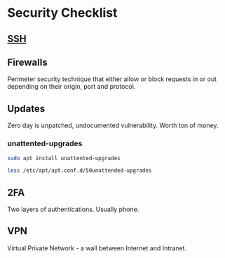 # Security Checklist

## [SSH](./practices.md#ssh-keys)

## Firewalls

Perimeter security technique that either allow or block requests in or out depending on their origin, port and protocol.

## Updates

Zero day is unpatched, undocumented vulnerability. Worth ton of money.

### unattented-upgrades

```sh
sudo apt install unattented-upgrades

less /etc/apt/apt.conf.d/50unattended-upgrades
```

## 2FA

Two layers of authentications. Usually phone.

## VPN

Virtual Private Network - a wall between Internet and Intranet.
